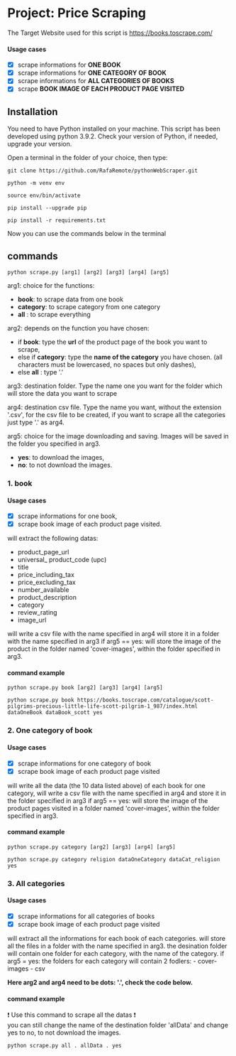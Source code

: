 # Project: Price Scraping

The Target Website used for this script is https://books.toscrape.com/
#### Usage cases

- [x] scrape informations for __ONE BOOK__
- [x] scrape informations for __ONE CATEGORY OF BOOK__
- [x] scrape informations for __ALL CATEGORIES OF BOOKS__
- [x] scrape __BOOK IMAGE OF EACH PRODUCT PAGE VISITED__
  
## Installation

You need to have Python installed on your machine.
This script has been developed using python 3.9.2.
Check your version of Python, if needed, upgrade your version. 

Open a terminal in the folder of your choice, then type:

```
git clone https://github.com/RafaRemote/pythonWebScraper.git
```
```
python -m venv env
```
```
source env/bin/activate
```
```
pip install --upgrade pip
```
```
pip install -r requirements.txt
```

Now you can use the commands below in the terminal

## commands 
```
python scrape.py [arg1] [arg2] [arg3] [arg4] [arg5]
```

arg1: choice for the functions:

- __book__: to scrape data from one book
- __category__: to scrape category from one category
- __all__ : to scrape everything

arg2: depends on the function you have chosen:
- if __book__: type the __url__ of the product page of the book you want to scrape,
- else if __category__: type the __name of the category__ you have chosen. (all characters must be lowercased, no spaces but only dashes),
- else __all__ : type '.' 

arg3: destination folder. Type the name one you want for the folder which will store the data you want to scrape

arg4: destination csv file. Type the name you want, without the extension '.csv', for the csv file to be created, if you want to scrape all the categories just type '.' as arg4.

arg5: choice for the image downloading and saving. Images will be saved in the folder you specified in arg3.

- __yes__: to download the images,
- __no__: to not download the images.

### 1. book
#### Usage cases
- [x] scrape informations for one book,
- [x] scrape book image of each product page visited.

will extract the following datas:

* product_page_url
* universal_ product_code (upc)
* title
* price_including_tax
* price_excluding_tax
* number_available
* product_description
* category
* review_rating
* image_url

will write a csv file with the name specified in arg4
will store it in a folder with the name specified in arg3
if arg5 == yes: will store the image of the product in the folder named 'cover-images', within the folder specified in arg3.
  
#### command example

```
python scrape.py book [arg2] [arg3] [arg4] [arg5]
```

```
python scrape.py book https://books.toscrape.com/catalogue/scott-pilgrims-precious-little-life-scott-pilgrim-1_987/index.html dataOneBook dataBook_scott yes
```

### 2. One category of book
#### Usage cases
- [x] scrape informations for one category of book
- [x] scrape book image of each product page visited

will write all the data (the 10 data listed above) of each book for one category, 
will write a csv file with the name specified in arg4 and store it in the folder specified in arg3 
if arg5 == yes: will store the image of the product pages visited in a folder named 'cover-images', within the folder specified in arg3.

#### command example

```
python scrape.py category [arg2] [arg3] [arg4] [arg5]
```

```
python scrape.py category religion dataOneCategory dataCat_religion yes
```

### 3. All categories
#### Usage cases
- [x] scrape informations for all categories of books
- [x] scrape book image of each product page visited

will extract all the informations for each book of each categories.
will store all the files in a folder with the name specified in arg3.
the desination folder will contain one folder for each category, with the name of the category. 
if arg5 = yes:
    the folders for each category will contain 2 fodlers:
    - cover-images
    - csv

__Here arg2 and arg4 need to be dots: '.', check the code below.__

#### command example

:exclamation: Use this command to scrape all the datas :exclamation:  
you can still change the name of the destination folder 'allData' and change yes to no, to not download the images.

```
python scrape.py all . allData . yes
```